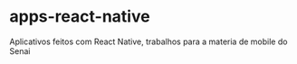 # apps-react-native
Aplicativos feitos com React Native, trabalhos para a materia de mobile do Senai

